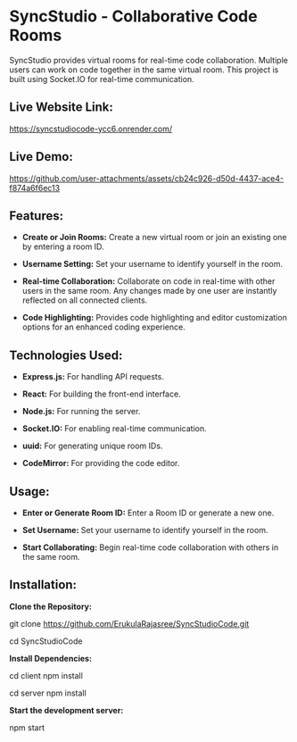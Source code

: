 # SyncStudio - Collaborative Code Rooms

SyncStudio provides virtual rooms for real-time code collaboration. Multiple users can work on code together in the same virtual room. This project is built using Socket.IO for real-time communication.

## Live Website Link:

https://syncstudiocode-ycc6.onrender.com/


## Live Demo:


https://github.com/user-attachments/assets/cb24c926-d50d-4437-ace4-f874a6f6ec13


## Features:

- **Create or Join Rooms:** Create a new virtual room or join an existing one by entering a room ID.

- **Username Setting:** Set your username to identify yourself in the room.

- **Real-time Collaboration:** Collaborate on code in real-time with other users in the same room. Any changes made by one user are instantly reflected on all connected clients.

- **Code Highlighting:** Provides code highlighting and editor customization options for an enhanced coding experience.


## Technologies Used:

- **Express.js:** For handling API requests.

- **React:** For building the front-end interface.

- **Node.js:** For running the server.

- **Socket.IO:** For enabling real-time communication.

- **uuid:** For generating unique room IDs.

- **CodeMirror:** For providing the code editor.


## Usage:

- **Enter or Generate Room ID:** Enter a Room ID or generate a new one.

- **Set Username:** Set your username to identify yourself in the room.

- **Start Collaborating:** Begin real-time code collaboration with others in the same room.


## Installation:

**Clone the Repository:**

git clone https://github.com/ErukulaRajasree/SyncStudioCode.git

cd SyncStudioCode

**Install Dependencies:**

cd client
npm install

cd server
npm install

**Start the development server:**

npm start




